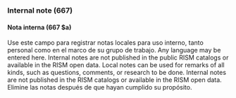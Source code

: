 ### Internal note (667)

#### Nota interna (667 $a)

Use este campo para registrar notas locales para uso interno, tanto personal como en el marco de su grupo de trabajo. Any language may be entered here. Internal notes are not published in the public RISM catalogs or available in the RISM open data. Local notes can be used for remarks of all kinds, such as questions, comments, or research to be done. Internal notes are not published in the RISM catalogs or available in the RISM open data. Elimine las notas después de que hayan cumplido su propósito.
